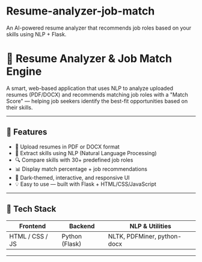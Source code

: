 # Resume-analyzer-job-match
An AI-powered resume analyzer that recommends job roles based on your skills using NLP + Flask.
# 🧠 Resume Analyzer & Job Match Engine

A smart, web-based application that uses NLP to analyze uploaded resumes (PDF/DOCX) and recommends matching job roles with a "Match Score" — helping job seekers identify the best-fit opportunities based on their skills.

---

## 📌 Features

- 📄 Upload resumes in PDF or DOCX format
- 🧠 Extract skills using NLP (Natural Language Processing)
- 🔍 Compare skills with 30+ predefined job roles
- 📊 Display match percentage + job recommendations
- 🌙 Dark-themed, interactive, and responsive UI
- 💡 Easy to use — built with Flask + HTML/CSS/JavaScript

---

## 🚀 Tech Stack

| Frontend        | Backend        | NLP & Utilities     |
|-----------------|----------------|----------------------|
| HTML / CSS / JS | Python (Flask) | NLTK, PDFMiner, python-docx |

---


